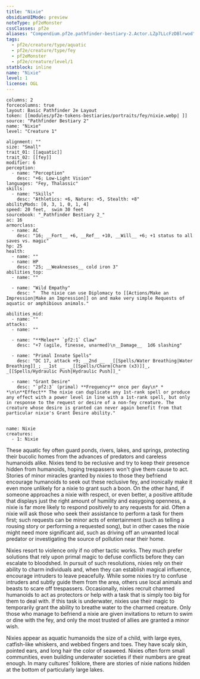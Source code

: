 ```yaml
---
title: "Nixie"
obsidianUIMode: preview
noteType: pf2eMonster
cssClasses: pf2e
aliases: "Compendium.pf2e.pathfinder-bestiary-2.Actor.LZp7LLcFzDBlrwod" 
tags:
  - pf2e/creature/type/aquatic
  - pf2e/creature/type/fey
  - pf2eMonster
  - pf2e/creature/level/1
statblock: inline
name: "Nixie"
level: 1
license: OGL
---
```


```statblock
columns: 2
forcecolumns: true
layout: Basic Pathfinder 2e Layout
token: [[modules/pf2e-tokens-bestiaries/portraits/fey/nixie.webp| ]]
source: "Pathfinder Bestiary 2"
name: "Nixie"
level: "Creature 1"

alignment: ""
size: "Small"
trait_01: [[aquatic]]
trait_02: [[fey]]
modifier: 6
perception:
  - name: "Perception"
    desc: "+6; Low-Light Vision"
languages: "Fey, Thalassic"
skills:
  - name: "Skills"
    desc: "Athletics: +6, Nature: +5, Stealth: +8"
abilityMods: [0, 3, 1, 0, 1, 4]
speed: 20 feet,  swim 30 feet
sourcebook: "_Pathfinder Bestiary 2_"
ac: 16
armorclass:
  - name: AC
    desc: "16; __Fort__ +6, __Ref__ +10, __Will__ +6; +1 status to all saves vs. magic"
hp: 25
health:
  - name: ""
  - name: HP
    desc: "25; __Weaknesses__ cold iron 3"
abilities_top:
  - name: ""

  - name: "Wild Empathy"
    desc: "  The nixie can use Diplomacy to [[Actions/Make an Impression|Make an Impression]] on and make very simple Requests of aquatic or amphibious animals."

abilities_mid:
  - name: ""
attacks:
  - name: ""

  - name: "**Melee** `pf2:1` Claw"
    desc: "+7 (agile, finesse, unarmed)\n__Damage__  1d6 slashing"

  - name: "Primal Innate Spells"
    desc: "DC 17, attack +9; __2nd __  _[[Spells/Water Breathing|Water Breathing]]_; __1st __  _[[Spells/Charm|Charm (x3)]]_, _[[Spells/Hydraulic Push|Hydraulic Push]]_"

  - name: "Grant Desire"
    desc: "`pf2:3` (primal) **Frequency** once per day\n* * *\n\n**Effect** The nixie can duplicate any 1st-rank spell or produce any effect with a power level in line with a 1st-rank spell, but only in response to the request or desire of a non-fey creature. The creature whose desire is granted can never again benefit from that particular nixie's Grant Desire ability."
 
```

```encounter-table
name: Nixie
creatures:
  - 1: Nixie
```



These aquatic fey often guard ponds, rivers, lakes, and springs, protecting their bucolic homes from the advances of predators and careless humanoids alike. Nixies tend to be reclusive and try to keep their presence hidden from humanoids, hoping trespassers won't give them cause to act. Stories of minor miracles granted by nixies to those they befriend encourage humanoids to seek out these reclusive fey, and ironically make it even more unlikely for a nixie to grant such a boon. On the other hand, if someone approaches a nixie with respect, or even better, a positive attitude that displays just the right amount of humility and easygoing openness, a nixie is far more likely to respond positively to any requests for aid. Often a nixie will ask those who seek their assistance to perform a task for them first; such requests can be minor acts of entertainment (such as telling a rousing story or performing a requested song), but in other cases the nixie might need more significant aid, such as driving off an unwanted local predator or investigating the source of pollution near their home.

Nixies resort to violence only if no other tactic works. They much prefer solutions that rely upon primal magic to defuse conflicts before they can escalate to bloodshed. In pursuit of such resolutions, nixies rely on their ability to charm individuals and, when they can establish magical influence, encourage intruders to leave peacefully. While some nixies try to confuse intruders and subtly guide them from the area, others use local animals and beasts to scare off trespassers. Occasionally, nixies recruit charmed humanoids to act as protectors or help with a task that is simply too big for them to deal with. If this task is underwater, nixies use their magic to temporarily grant the ability to breathe water to the charmed creature. Only those who manage to befriend a nixie are given invitations to return to swim or dine with the fey, and only the most trusted of allies are granted a minor wish.

Nixies appear as aquatic humanoids the size of a child, with large eyes, catfish-like whiskers, and webbed fingers and toes. They have scaly skin, pointed ears, and long hair the color of seaweed. Nixies often form small communities, even building underwater societies if their numbers are great enough. In many cultures' folklore, there are stories of nixie nations hidden at the bottom of particularly large lakes.
